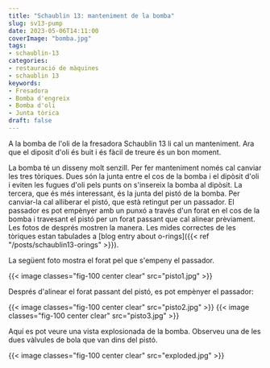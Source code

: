 ```yaml
---
title: "Schaublin 13: manteniment de la bomba"
slug: sv13-pump
date: 2023-05-06T14:11:00
coverImage: "bomba.jpg"
tags:
- schaublin-13
categories:
- restauració de màquines
- schaublin 13
keywords:
- Fresadora
- Bomba d'engreix
- Bomba d'oli
- Junta tòrica
draft: false
---
```


A la bomba de l'oli de la fresadora Schaublin 13 li cal un
manteniment. Ara que el diposit d'oli és buit i és fàcil de treure és
un bon moment.

<!--more-->

La bomba té un disseny molt senzill. Per fer manteniment només cal
canviar les tres tòriques. Dues són la junta entre el cos de la bomba
i el dipòsit d'oli i eviten les fugues d'oli pels punts on s'insereix
la bomba al dipòsit. La tercera, que és més interessant, és la junta
del pistó de la bomba. Per canviar-la cal alliberar el pistó, que està
retingut per un passador. El passador es pot empènyer amb un punxó a
través d'un forat en el cos de la bomba i travesant el pistó per un
forat passant que cal alinear prèviament. Les fotos de després mostren
la manera. Les mides correctes de les tòriques estan tabulades a [blog
entry about o-rings]({{< ref "/posts/schaublin13-orings" >}}).

La següent foto mostra el forat pel que s'empeny el passador.

{{< image classes="fig-100 center clear" src="pisto1.jpg" >}}

Després d'alinear el forat passant del pistó, es pot empènyer el
passador:

{{< image classes="fig-100 center clear" src="pisto2.jpg" >}}
{{< image classes="fig-100 center clear" src="pisto3.jpg" >}}

Aquí es pot veure una vista explosionada de la bomba. Observeu una de
les dues vàlvules de bola que van dins del pistó.

{{< image classes="fig-100 center clear" src="exploded.jpg" >}}
